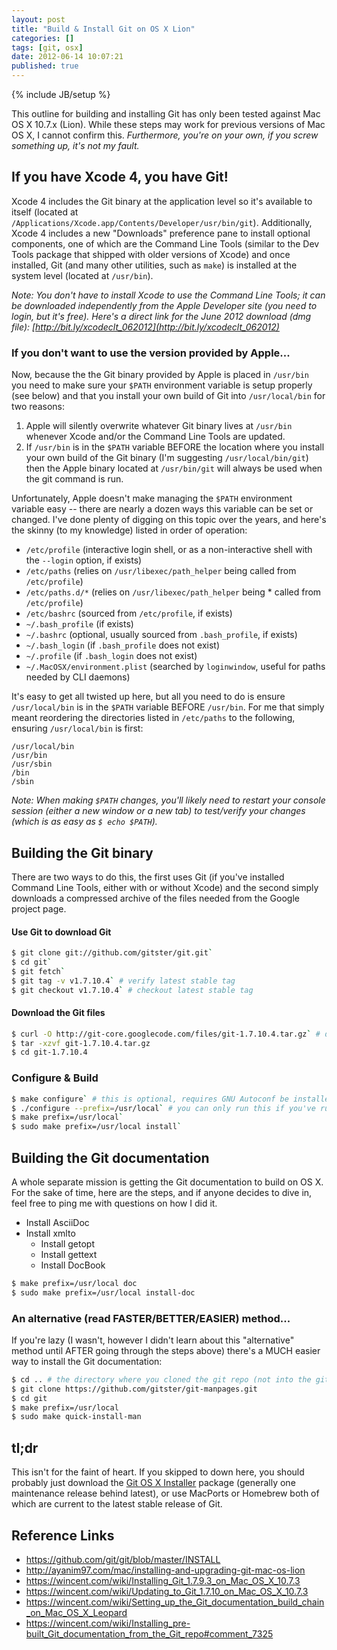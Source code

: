 ```yaml
---
layout: post
title: "Build & Install Git on OS X Lion"
categories: []
tags: [git, osx]
date: 2012-06-14 10:07:21
published: true
---
```

{% include JB/setup %}

This outline for building and installing Git has only been tested against Mac OS X 10.7.x (Lion). While these steps may work for previous versions of Mac OS X, I cannot confirm this. *Furthermore, you're on your own, if you screw something up, it's not my fault.*

## If you have Xcode 4, you have Git!

Xcode 4 includes the Git binary at the application level so it's available to itself (located at `/Applications/Xcode.app/Contents/Developer/usr/bin/git`). Additionally, Xcode 4 includes a new "Downloads" preference pane to install optional components, one of which are the Command Line Tools (similar to the Dev Tools package that shipped with older versions of Xcode) and once installed, Git (and many other utilities, such as `make`) is installed at the system level (located at `/usr/bin`).

*Note: You don't have to install Xcode to use the Command Line Tools; it can be downloaded independently from the Apple Developer site (you need to login, but it's free). Here's a direct link for the June 2012 download (dmg file): [http://bit.ly/xcodeclt_062012](http://bit.ly/xcodeclt_062012)*

### If you don't want to use the version provided by Apple...

Now, because the the Git binary provided by Apple is placed in `/usr/bin` you need to make sure your `$PATH` environment variable is setup properly (see below) and that you install your own build of Git into `/usr/local/bin` for two reasons:

1. Apple will silently overwrite whatever Git binary lives at `/usr/bin` whenever Xcode and/or the Command Line Tools are updated.
1. If `/usr/bin` is in the `$PATH` variable BEFORE the location where you install your own build of the Git binary (I'm suggesting `/usr/local/bin/git`) then the Apple binary located at `/usr/bin/git` will always be used when the git command is run.

Unfortunately, Apple doesn't make managing the `$PATH` environment variable easy -- there are nearly a dozen ways this variable can be set or changed. I've done plenty of digging on this topic over the years, and here's the skinny (to my knowledge) listed in order of operation:

* `/etc/profile` (interactive login shell, or as a non-interactive shell with the `--login` option, if exists)
* `/etc/paths` (relies on `/usr/libexec/path_helper` being called from `/etc/profile`)
* `/etc/paths.d/*` (relies on `/usr/libexec/path_helper` being * called from `/etc/profile`)
* `/etc/bashrc` (sourced from `/etc/profile`, if exists)
* `~/.bash_profile` (if exists)
* `~/.bashrc` (optional, usually sourced from `.bash_profile`, if exists)
* `~/.bash_login` (if `.bash_profile` does not exist)
* `~/.profile` (if `.bash_login` does not exist)
* `~/.MacOSX/environment.plist` (searched by `loginwindow`, useful for paths needed by CLI daemons)

It's easy to get all twisted up here, but all you need to do is ensure `/usr/local/bin` is in the `$PATH` variable BEFORE `/usr/bin`. For me that simply meant reordering the directories listed in `/etc/paths` to the following, ensuring `/usr/local/bin` is first:

```
/usr/local/bin
/usr/bin
/usr/sbin
/bin
/sbin
```

*Note: When making `$PATH` changes, you'll likely need to restart your console session (either a new window or a new tab) to test/verify your changes (which is as easy as `$ echo $PATH`).*

## Building the Git binary

There are two ways to do this, the first uses Git (if you've installed Command Line Tools, either with or without Xcode) and the second simply downloads a compressed archive of the files needed from the Google project page.

#### Use Git to download Git

``` sh
$ git clone git://github.com/gitster/git.git`
$ cd git`
$ git fetch`
$ git tag -v v1.7.10.4` # verify latest stable tag
$ git checkout v1.7.10.4` # checkout latest stable tag
```

#### Download the Git files

``` sh
$ curl -O http://git-core.googlecode.com/files/git-1.7.10.4.tar.gz` # download the latest stable from [Google code](http://code.google.com/p/git-core/downloads/list)
$ tar -xzvf git-1.7.10.4.tar.gz
$ cd git-1.7.10.4
```

### Configure & Build

``` sh
$ make configure` # this is optional, requires GNU Autoconf be installed
$ ./configure --prefix=/usr/local` # you can only run this if you've run the command above
$ make prefix=/usr/local`
$ sudo make prefix=/usr/local install`
```

## Building the Git documentation

A whole separate mission is getting the Git documentation to build on OS X. For the sake of time, here are the steps, and if anyone decides to dive in, feel free to ping me with questions on how I did it.

* Install AsciiDoc
* Install xmlto
   * Install getopt
   * Install gettext
   * Install DocBook

``` sh
$ make prefix=/usr/local doc
$ sudo make prefix=/usr/local install-doc
```

### An alternative (read FASTER/BETTER/EASIER) method...

If you're lazy (I wasn't, however I didn't learn about this "alternative" method until AFTER going through the steps above) there's a MUCH easier way to install the Git documentation:

``` sh
$ cd .. # the directory where you cloned the git repo (not into the git repo directory, but it's parent)
$ git clone https://github.com/gitster/git-manpages.git
$ cd git
$ make prefix=/usr/local
$ sudo make quick-install-man
```

## tl;dr

This isn't for the faint of heart. If you skipped to down here, you should probably just download the [Git OS X Installer](http://code.google.com/p/git-osx-installer/) package (generally one maintenance release behind latest), or use MacPorts or Homebrew both of which are current to the latest stable release of Git.

## Reference Links

* https://github.com/git/git/blob/master/INSTALL
* http://ayanim97.com/mac/installing-and-upgrading-git-mac-os-lion
* https://wincent.com/wiki/Installing_Git_1.7.9.3_on_Mac_OS_X_10.7.3
* https://wincent.com/wiki/Updating_to_Git_1.7.10_on_Mac_OS_X_10.7.3
* https://wincent.com/wiki/Setting_up_the_Git_documentation_build_chain_on_Mac_OS_X_Leopard
* https://wincent.com/wiki/Installing_pre-built_Git_documentation_from_the_Git_repo#comment_7325
